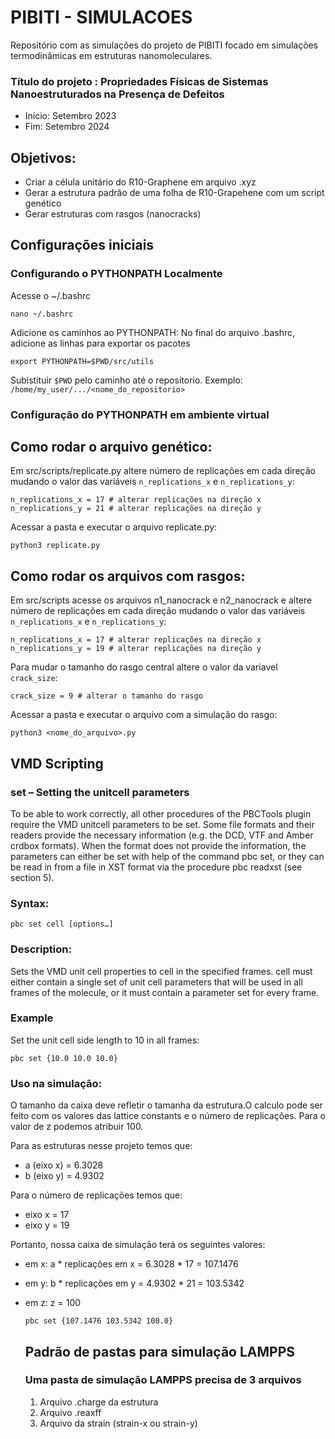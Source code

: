 # PIBITI - SIMULACOES

Repositório com as simulações do projeto de PIBITI focado em simulações termodinâmicas em estruturas nanomoleculares.

### Título do projeto : Propriedades Físicas de Sistemas Nanoestruturados na Presença de Defeitos

- Início: Setembro 2023
- Fim: Setembro 2024

## Objetivos:

- Criar a célula unitário do R10-Graphene em arquivo .xyz
- Gerar a estrutura padrão de uma folha de R10-Grapehene com um script genético
- Gerar estruturas com rasgos (nanocracks)

## Configurações iniciais

### Configurando o PYTHONPATH Localmente

Acesse o ~/.bashrc

```
nano ~/.bashrc
```

Adicione os caminhos ao PYTHONPATH: No final do arquivo .bashrc, adicione as linhas para exportar os pacotes

```
export PYTHONPATH=$PWD/src/utils
```

Subistituir `$PWD` pelo caminho até o repositorio. Exemplo: `/home/my_user/.../<nome_do_repositorio>`

### Configuração do PYTHONPATH em ambiente virtual

## Como rodar o arquivo genético:

Em src/scripts/replicate.py altere número de replicações em cada direção mudando o valor das variáveis `n_replications_x` e `n_replications_y`:

```
n_replications_x = 17 # alterar replicações na direção x
n_replications_y = 21 # alterar replicações na direção y
```

Acessar a pasta e executar o arquivo replicate.py:

```
python3 replicate.py
```

## Como rodar os arquivos com rasgos:

Em src/scripts acesse os arquivos n1_nanocrack e n2_nanocrack e altere número de replicações em cada direção mudando o valor das variáveis `n_replications_x` e `n_replications_y`:

```
n_replications_x = 17 # alterar replicações na direção x
n_replications_y = 19 # alterar replicações na direção y
```

Para mudar o tamanho do rasgo central altere o valor da varíavel `crack_size`:

```
crack_size = 9 # alterar o tamanho do rasgo
```

Acessar a pasta e executar o arquivo com a simulação do rasgo:

```
python3 <nome_do_arquivo>.py
```

## VMD Scripting 

### set – Setting the unitcell parameters

To be able to work correctly, all other procedures of the PBCTools plugin require the VMD unitcell parameters to be set. Some file formats and their readers provide the necessary information (e.g. the DCD, VTF and Amber crdbox formats). When the format does not provide the information, the parameters can either be set with help of the command pbc set, or they can be read in from a file in XST format via the procedure pbc readxst (see section 5).

### Syntax:

```
pbc set cell [options…]
```
### Description:

Sets the VMD unit cell properties to cell in the specified frames. cell must either contain a single set of unit cell parameters that will be used in all frames of the molecule, or it must contain a parameter set for every frame.

### Example

  Set the unit cell side length to 10 in all frames:

  ```
  pbc set {10.0 10.0 10.0}
  ```
### Uso na simulação:

O tamanho da caixa deve refletir o tamanha da estrutura.O calculo pode ser feito com os valores das lattice constants e o número de replicações. Para o valor de z podemos atribuir 100.

Para as estruturas nesse projeto temos que:
 - a (eixo x) = 6.3028
 - b (eixo y) = 4.9302

Para o número de replicações temos que:
 - eixo x = 17 
 - eixo y = 19 

Portanto, nossa caixa de simulação terá os seguintes valores:

- em x:  a * replicações em x = 6.3028 * 17 = 107.1476
- em y:  b * replicações em y = 4.9302 * 21 = 103.5342
- em z:  z = 100



  ```
  pbc set {107.1476 103.5342 100.0}
  ```


  ## Padrão de pastas para simulação LAMPPS

  ### Uma pasta de simulação LAMPPS precisa de 3 arquivos 
  1. Arquivo .charge da estrutura
  2. Arquivo .reaxff
  3. Arquivo da strain (strain-x ou strain-y)
